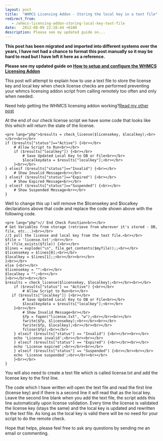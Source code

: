 ```yaml
---
layout: post
title:  "WHMCS Licensing Addon - Storing the local key in a text file"
redirect_from:
   - /whmcs-licensing-addon-storing-local-key-text-file
date:   2012-08-09 22:28:44 +0100
description: Please see my updated guide on...
---
```


**This post has been migrated and imported into different systems over the years, I have not had a chance to format this post manually so it may be hard to read but I have left it here as a reference.**

**Please see my updated guide on [How to setup and configure the WHMCS Licensing Addon](http://markustenghamn.com/how-to-configure-and-setup-whmcs-licensing-addon-review-how-to "How to configure and setup WHMCS Licensing Addon [Review] [How to]")**  
  
 This post will attempt to explain how to use a text file to store the license key and local key when check license checks are performed preventing your whmcs licensing addon script from calling remotely too often and only when needed.  
  
 Need help getting the WHMCS licensing addon working?[Read my other post](http://markustenghamn.com/configure-setup-whmcs-licensing-addon "How to configure and setup WHMCS licensing addon")  
  
 At the end of our check license script we have some code that looks like this which will return the state of the license.  
```
<pre lang="php">$results = check_license($licensekey, $localkey);<br></br><br></br>
if ($results["status"]=="Active") {<br></br>
    # Allow Script to Run<br></br>
    if ($results["localkey"]) {<br></br>
        # Save Updated Local Key to DB or File<br></br>
        $localkeydata = $results["localkey"];<br></br>
    }<br></br>
} elseif ($results["status"]=="Invalid") {<br></br>
    # Show Invalid Message<br></br>
} elseif ($results["status"]=="Expired") {<br></br>
    # Show Expired Message<br></br>
} elseif ($results["status"]=="Suspended") {<br></br>
    # Show Suspended Message<br></br>
}
```  
 Well to change this up I will remove the $licensekey and $localkey declarations above that code and replace the code shown above with the following code.  
```
<pre lang="php">// End Check Function<br></br>
# Get Variables from storage (retrieve from wherever it's stored - DB, file, etc...)<br></br>
//I pull the license and local key from the text file.<br></br>
$file = 'license.txt';<br></br>
if (file_exists($file)) {<br></br>
$lines = explode("\n", file_get_contents($myfile));;<br></br>
$licensekey = $lines[0];<br></br>
$localkey = $lines[1];;<br></br><br></br>
}<br></br>
else {<br></br>
$licensekey = "":<br></br>
$localkey = "";<br></br>
}<br></br><br></br>
$results = check_license($licensekey, $localkey);<br></br><br></br>
    if ($results["status"] == "Active") {<br></br>
        # Allow Script to Run<br></br>
   if ($results["localkey"]) {<br></br>
        # Save Updated Local Key to DB or File<br></br>
        $localkeydata = $results["localkey"];<br></br>
    }<br></br>
        # Show Invalid Message<br></br>
        $fp = fopen("license.txt", "w");<br></br><br></br>
        fwrite($fp, $licensekey);<br></br><br></br>
        fwrite($fp, $localkey);<br></br><br></br>
        fclose($fp);<br></br>
    } elseif ($results["status"] == "Invalid") {<br></br><br></br>
	echo 'License invalid';<br></br><br></br>
    } elseif ($results["status"] == "Expired") {<br></br><br></br>
	echo 'License expired';<br></br><br></br>
    } elseif ($results["status"] == "Suspended") {<br></br><br></br>
	echo 'License suspended';<br></br><br></br>
    }<br></br>
}
```  
 You will also need to create a text file which is called license.txt and add the license key to the first line.  
  
 The code which I have written will open the text file and read the first line (license key) and if there is a second line it will read that as the local key. Leave the second line blank when you add the text file, the script adds this line automatically upon license validation. Every time the license is validated the license key (stays the same) and the local key is updated and rewritten to the text file. As long as the local key is valid there will be no need for your script to do the remote check.  
  
 Hope that helps, please feel free to ask any questions by sending me an email or commenting.